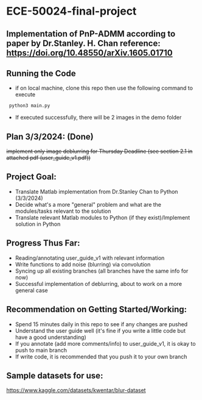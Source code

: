# ECE-50024-final-project 


## Implementation of PnP-ADMM according to paper by Dr.Stanley. H. Chan reference: https://doi.org/10.48550/arXiv.1605.01710 

## Running the Code
* if on local machine, clone this repo then use the following command to execute
```bash
 python3 main.py
```
* If executed successfully, there will be 2 images in the demo folder

## Plan 3/3/2024: (Done)
~~implement only image deblurring for Thursday Deadline (see section 2.1 in attached pdf (user_guide_v1.pdf))~~

## Project Goal:
* Translate Matlab implementation from Dr.Stanley Chan to Python (3/3/2024)
* Decide what's a more "general" problem and what are the modules/tasks relevant to the solution
* Translate relevant Matlab modules to Python (if they exist)/Implement solution in Python

## Progress Thus Far:
* Reading/annotating user_guide_v1 with relevant information
* Write functions to add noise (blurring) via convolution
* Syncing up all existing branches (all branches have the same info for now)
* Successful implementation of deblurring, about to work on a more general case

## Recommendation on Getting Started/Working:
* Spend 15 minutes daily in this repo to see if any changes are pushed
* Understand the user guide well (it's fine if you write a little code but have a good understanding)
* If you annotate (add more comments/info) to user_guide_v1, it is okay to push to main branch
* If write code, it is recommended that you push it to your own branch

## Sample datasets for use:
https://www.kaggle.com/datasets/kwentar/blur-dataset
